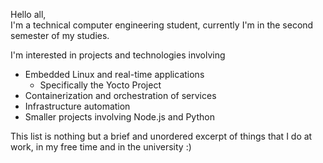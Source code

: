 Hello all,  
I'm a technical computer engineering student, currently I'm in the second semester of my studies.  

I'm interested in projects and technologies involving 
* Embedded Linux and real-time applications
  * Specifically the Yocto Project
* Containerization and orchestration of services
* Infrastructure automation
* Smaller projects involving Node.js and Python

This list is nothing but a brief and unordered excerpt of things that I do at work, in my free time and in the university :)
